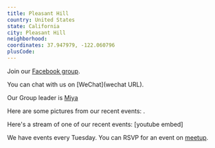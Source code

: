 ```yaml
---
title: Pleasant Hill
country: United States
state: California
city: Pleasant Hill
neighborhood: 
coordinates: 37.947979, -122.060796
plusCode:
---
```

Join our [Facebook group](https://www.facebook.com/groups/free.code.camp.pleasantHill).

You can chat with us on [WeChat](wechat URL).

Our Group leader is [Miya](freecodecamp.org/miya)

Here are some pictures from our recent events:
![]().

Here's a stream of one of our recent events:
[youtube embed]

We have events every Tuesday. You can RSVP for an event on [meetup](meetupurl).
